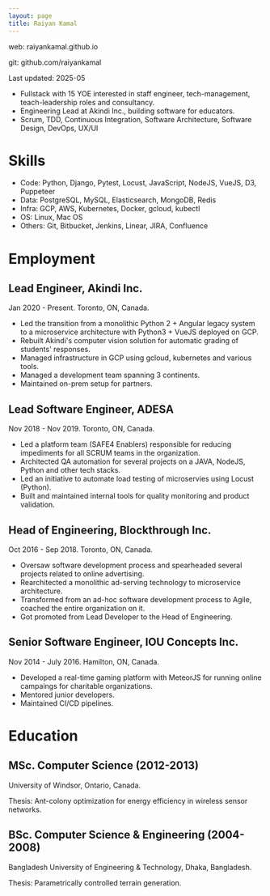 ```yaml
---
layout: page
title: Raiyan Kamal
---
```


web: raiyankamal.github.io

git: github.com/raiyankamal

Last updated: 2025-05

* Fullstack with 15 YOE interested in staff engineer, tech-management, teach-leadership roles and consultancy.
* Engineering Lead at Akindi Inc., building software for educators.
* Scrum, TDD, Continuous Integration, Software Architecture, Software Design, DevOps, UX/UI

Skills
======

* Code: Python, Django, Pytest, Locust, JavaScript, NodeJS, VueJS, D3, Puppeteer
* Data: PostgreSQL, MySQL, Elasticsearch, MongoDB, Redis
* Infra: GCP, AWS, Kubernetes, Docker, gcloud, kubectl
* OS: Linux, Mac OS
* Others: Git, Bitbucket, Jenkins, Linear, JIRA, Confluence

Employment
==========

## Lead Engineer, Akindi Inc.
Jan 2020 - Present.
Toronto, ON, Canada.

- Led the transition from a monolithic Python 2 + Angular legacy system to a microservice architecture with Python3 + VueJS deployed on GCP.
- Rebuilt Akindi's computer vision solution for automatic grading of students' responses.
- Managed infrastructure in GCP using gcloud, kubernetes and various tools.
- Managed a development team spanning 3 continents.
- Maintained on-prem setup for partners.

## Lead Software Engineer, ADESA
Nov 2018 - Nov 2019.
Toronto, ON, Canada.

- Led a platform team (SAFE4 Enablers) responsible for reducing impediments for all SCRUM teams in the organization.
- Architected QA automation for several projects on a JAVA, NodeJS, Python and other tech stacks.
- Led an initiative to automate load testing of microservies using Locust (Python).
- Built and maintained internal tools for quality monitoring and product validation.

## Head of Engineering, Blockthrough Inc.
Oct 2016 - Sep 2018.
Toronto, ON, Canada.

- Oversaw software development process and spearheaded several projects related to online advertising.
- Rearchitected a monolithic ad-serving technology to microservice architecture.
- Transformed from an ad-hoc software development process to Agile, coached the entire organization on it.
- Got promoted from Lead Developer to the Head of Engineering.

## Senior Software Engineer, IOU Concepts Inc.
Nov 2014 - July 2016.
Hamilton, ON, Canada.

- Developed a real-time gaming platform with MeteorJS for running online campaings for charitable organizations.
- Mentored junior developers.
- Maintained CI/CD pipelines.

# Education

## MSc. Computer Science (2012-2013)
University of Windsor, Ontario, Canada.

Thesis: Ant-colony optimization for energy efficiency in wireless sensor networks.

## BSc. Computer Science & Engineering (2004-2008)
Bangladesh University of Engineering & Technology, Dhaka, Bangladesh.

Thesis: Parametrically controlled terrain generation.
